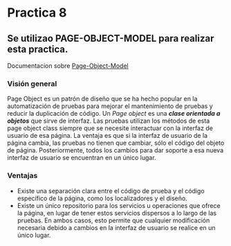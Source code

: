 # Practica 8
## Se utilizao PAGE-OBJECT-MODEL para realizar esta practica.

Documentacion sobre [Page-Object-Model](https://www.selenium.dev/documentation/test_practices/encouraged/page_object_models/)

### Visión general
Page Object es un patrón de diseño que se ha hecho popular en la automatización de pruebas para mejorar el mantenimiento de pruebas y reducir la duplicación de código. Un *Page object* es una ***clase orientada a objetos*** que sirve de interfaz. Las pruebas utilizan los métodos de esta page object class siempre que se necesite interactuar con la interfaz de usuario de esa página. La ventaja es que si la interfaz de usuario de la página cambia, las pruebas no tienen que cambiar, sólo el código del objeto de página. Posteriormente, todos los cambios para dar soporte a esa nueva interfaz de usuario se encuentran en un único lugar.

### Ventajas
- Existe una separación clara entre el código de prueba y el código específico de la página, como los localizadores y el diseño.
- Existe un único repositorio para los servicios u operaciones que ofrece la página, en lugar de tener estos servicios dispersos a lo largo de las pruebas.
En ambos casos, esto permite que cualquier modificación necesaria debido a cambios en la interfaz de usuario se realice en un único lugar.
